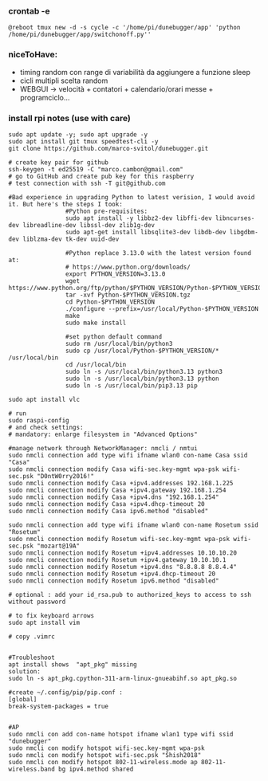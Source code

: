 
### crontab -e
```@reboot tmux new -d -s cycle -c '/home/pi/dunebugger/app' 'python /home/pi/dunebugger/app/switchonoff.py''```

### niceToHave:
- timing random con range di variabilità da aggiungere a funzione sleep
- cicli multipli scelta random
- WEBGUI -> velocità + contatori + calendario/orari messe + programciclo...


### install rpi notes (use with care)
```
sudo apt update -y; sudo apt upgrade -y
sudo apt install git tmux speedtest-cli -y
git clone https://github.com/marco-svitol/dunebugger.git

# create key pair for github
ssh-keygen -t ed25519 -C "marco.cambon@gmail.com"
# go to GitHub and create pub key for this raspberry
# test connection with ssh -T git@github.com

#Bad experience in upgrading Python to latest verision, I would avoid it. But here's the steps I took:
				#Python pre-requisites:
				sudo apt install -y libbz2-dev libffi-dev libncurses-dev libreadline-dev libssl-dev zlib1g-dev
				sudo apt-get install libsqlite3-dev libdb-dev libgdbm-dev liblzma-dev tk-dev uuid-dev

				#Python replace 3.13.0 with the latest version found at:
				# https://www.python.org/downloads/
				export PYTHON_VERSION=3.13.0
				wget https://www.python.org/ftp/python/$PYTHON_VERSION/Python-$PYTHON_VERSION.tgz
				tar -xvf Python-$PYTHON_VERSION.tgz
				cd Python-$PYTHON_VERSION
				./configure --prefix=/usr/local/Python-$PYTHON_VERSION
				make
				sudo make install

				#set python default command
				sudo rm /usr/local/bin/python3
				sudo cp /usr/local/Python-$PYTHON_VERSION/* /usr/local/bin
				cd /usr/local/bin
				sudo ln -s /usr/local/bin/python3.13 python3
				sudo ln -s /usr/local/bin/python3.13 python
				sudo ln -s /usr/local/bin/pip3.13 pip

sudo apt install vlc

# run
sudo raspi-config
# and check settings:
# mandatory: enlarge filesystem in "Advanced Options"

#manage network through NetworkManager: nmcli / nmtui
sudo nmcli connection add type wifi ifname wlan0 con-name Casa ssid "Casa"
sudo nmcli connection modify Casa wifi-sec.key-mgmt wpa-psk wifi-sec.psk "D0ntW0rry2016!"
sudo nmcli connection modify Casa +ipv4.addresses 192.168.1.225
sudo nmcli connection modify Casa +ipv4.gateway 192.168.1.254
sudo nmcli connection modify Casa +ipv4.dns "192.168.1.254"
sudo nmcli connection modify Casa +ipv4.dhcp-timeout 20
sudo nmcli connection modify Casa ipv6.method "disabled"

sudo nmcli connection add type wifi ifname wlan0 con-name Rosetum ssid "Rosetum"
sudo nmcli connection modify Rosetum wifi-sec.key-mgmt wpa-psk wifi-sec.psk "mozart@19A"
sudo nmcli connection modify Rosetum +ipv4.addresses 10.10.10.20
sudo nmcli connection modify Rosetum +ipv4.gateway 10.10.10.1
sudo nmcli connection modify Rosetum +ipv4.dns "8.8.8.8 8.8.4.4"
sudo nmcli connection modify Rosetum +ipv4.dhcp-timeout 20
sudo nmcli connection modify Rosetum ipv6.method "disabled"

# optional : add your id_rsa.pub to authorized_keys to access to ssh without password

# to fix keyboard arrows
sudo apt install vim

# copy .vimrc


#Troubleshoot
apt install shows  "apt_pkg" missing
solution:
sudo ln -s apt_pkg.cpython-311-arm-linux-gnueabihf.so apt_pkg.so

#create ~/.config/pip/pip.conf :
[global]
break-system-packages = true


#AP
sudo nmcli con add con-name hotspot ifname wlan1 type wifi ssid "dunebugger"
sudo nmcli con modify hotspot wifi-sec.key-mgmt wpa-psk
sudo nmcli con modify hotspot wifi-sec.psk "Shish2018"
sudo nmcli con modify hotspot 802-11-wireless.mode ap 802-11-wireless.band bg ipv4.method shared
```
